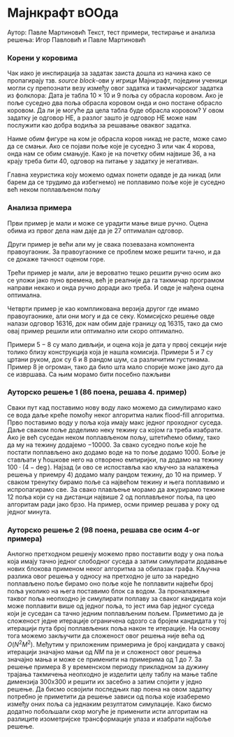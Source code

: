 ﻿

# Мајнкрафт вООда

Аутор: Павле Мартиновић
Текст, тест примери, тестирање и анализа решења: Игор Павловић и Павле Мартиновић

### Корени у коровима

Чак иако је инспирација за задатак заиста дошла из начина како се пропагирају тзв. *source block*-ови у игрици Мајнкрафт, поједини ученици могли су препознати везу између овог задатка и такмичарског задатка из фолклора: Дата је табла $10\times10$ и $9$ поља су обрасла коровом. Ако је поље суседно два поља обрасла коровом онда и оно постане обрасло коровом. Да ли је могуће да цела табла буде обрасла коровом? У овом задатку је одговор НЕ, а разлог зашто је одговор НЕ може нам послужити као добра водиља за решавање оваквог задатка.

 Наиме обим фигуре на ком је обрасла коров никад не расте, може само да се смањи. Ако се појави поље које је суседно $3$ или чак $4$ корова, онда нам се обим смањује. Како је на почетку обим највише $36$, а на крају треба бити $40$, одговор на питање у задатку је негативан.

Главна хеуристика коју можемо одмах понети одавде је да никад (или барем да се трудимо да избегнемо) не поплавимо поље  које је суседно већ неком поплављеном пољу
### Анализа примера
Први пример је мали и може се урадити мање више ручно. Оцена обима из првог дела нам даје да је $27$ оптималан одговор.

Други пример је већи али му је свака позевазана компонента правоугаоник. За правоугаонике се проблем може решити тачно, и да се докаже тачност оценом горе.

Трећи пример је мали, али је вероватно тешко решити ручно осим ако се уложи јако пуно времена, већ је реалније да га такмичар програмом направи некако и онда ручно доради ако треба. И овде је нађена оцена оптимална.

Четврти пример је као компликована верзија другог где имамо правоугаонике, али они могу и да се секу. Комисијско решење овде налази одговор $16316$, док нам обим даје границу од $16315$, тако да смо овај пример решили или оптимално или скоро оптимално.

Примери $5-8$ су мало дивљији, и оцена која је дата у првој секцији није толико близу конструкција која је нашла комисија. Примери $5$ и $7$ су цртани руком, док су $6$ и $8$ рандом шум, са различитим густинама. Пример $8$ је огроман, тако да било шта мало спорије може јако дуго да се извршава. Са њим морамо бити посебно пажљиви

### Ауторско решење 1 (86 поена, решава 4. пример)

Сваки пут кад поставимо нову воду лако можемо да симулирамо како се вода даље креће помоћу неког алгоритма налик flood-fill алгоритма. Прво поставимо воду у поља која имају макс једног проходног суседа. Даље сваком поље доделимо неку тежину са којом га треба изабрати. Ако је већ суседан неком поплављеном пољу, штетићемо обиму, тако да му на тежину додајемо $-10000$. За свако суседно поље које ће постати поплављено ако додамо воде на то поље додамо $1000$. Боље је стављати у ћошкове него на отворено емпиријки, па додамо на тежину $100\cdot(4-\deg)$. Најзад (и ово се испоставља као кључно за налажења решења у приемру $4$) додамо малу рандом тежину, до $10$ на пример. У сваком тренутку бирамо поље са највећом тежину и њега поплавимо и испропагирамо све. За свако плављење морамо да ажурирамо тежине $12$ поља који су на дистанци највише $2$ од поплављеног поља, па цео алгоритам ради јако брзо. На пример, осми пример решава у року од једног минута.

### Ауторско решење 2 (98 поена, решава све осим 4-ог примера)

Анлогно претходном решенју можемо прво поставити воду у она поља која имају тачно једног слободног суседа а затим симулирати додавање нових блокова применом неког алгоритма за обилазак графа. Кључна разлика овог решења у односу на претходно је што за наредно поплављено поље бирамо оно поље које ће поплавити највећи број поља уколико на њега поставимо блок са водом. За проналажење таквог поља неопходно је симулирати поплаву за сваког кандидата који може поплавити више од једног поља, то јест има бар једног суседа који је суседан са тачно једним поплављеним пољем. Приметимо да је сложеност једне итерације ограничена одозго са бројем кандидата у тој итерацији пута број поплављених поља након те итерације. На основу тога можемо закључити да сложеност овог решења није већа од $О(N^2M^2)$. Међутим у приложеним примерима је број кандидата у свакој итерацији значајно мањи од $NM$ па је и сложеност овог решења значајно мања и може се применити на примерима од 1 до 7. За решење примера 8 у временском периоду прикладном за дужину трајања такмичења неопходно је изделити целу таблу на мање табле димензија 300x300 и решити их засебно а затим спојити у једно решење. Да бисмо освојили последњих пар поена на овом задатку потребно је приметити да решење зависи од поља које изаберемо између оних поља са једнаким резултатом симулације. Како бисмо додатно побољшали скор могуће је применити исти алгоритам на разлиците изометријске трансформације улаза и изабрати најбоље решење.
